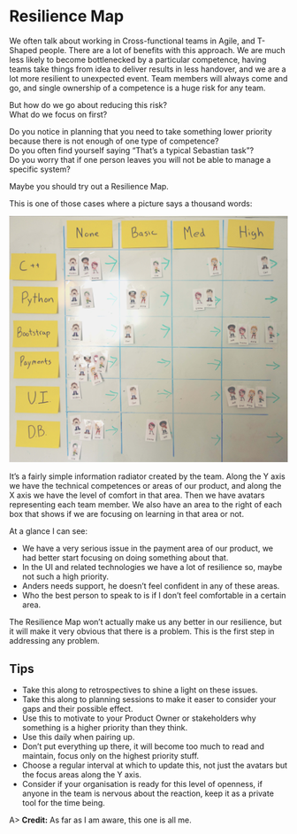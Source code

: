 # Resilience Map

We often talk about working in Cross-functional teams in Agile, and T-Shaped people. There are a lot of benefits with this approach. We are much less likely to become bottlenecked by a particular competence, having teams take things from idea to deliver results in less handover, and we are a lot more resilient to unexpected event. Team members will always come and go, and single ownership of a competence is a huge risk for any team.

But how do we go about reducing this risk?  
What do we focus on first?

Do you notice in planning that you need to take something lower priority because there is not enough of one type of competence?  
Do you often find yourself saying “That’s a typical Sebastian task”?  
Do you worry that if one person leaves you will not be able to manage a specific system?

Maybe you should try out a Resilience Map.

This is one of those cases where a picture says a thousand words:

![Resilience Map](images/resilience-map.jpg)

It’s a fairly simple information radiator created by the team. Along the Y axis we have the technical competences or areas of our product, and along the X axis we have the level of comfort in that area. Then we have avatars representing each team member. We also have an area to the right of each box that shows if we are focusing on learning in that area or not.

At a glance I can see:

- We have a very serious issue in the payment area of our product, we had better start focusing on doing something about that. 
- In the UI and related technologies we have a lot of resilience so, maybe not such a high priority.
- Anders needs support, he doesn’t feel confident in any of these areas.
- Who the best person to speak to is if I don’t feel comfortable in a certain area.

The Resilience Map won’t actually make us any better in our resilience, but it will make it very obvious that there is a problem. This is the first step in addressing any problem.

## Tips
- Take this along to retrospectives to shine a light on these issues.
- Take this along to planning sessions to make it easer to consider your gaps and their possible effect.
- Use this to motivate to your Product Owner or stakeholders why something is a higher priority than they think.
- Use this daily when pairing up.
- Don’t put everything up there, it will become too much to read and maintain, focus only on the highest priority stuff.
- Choose a regular interval at which to update this, not just the avatars but the focus areas along the Y axis.
- Consider if your organisation is ready for this level of openness, if anyone in the team is nervous about the reaction, keep it as a private tool for the time being.

A> **Credit:** As far as I am aware, this one is all me.
